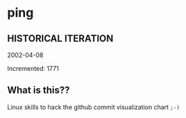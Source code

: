 # ping

## HISTORICAL ITERATION
2002-04-08

Incremented: 1771

## What is this?? 
Linux skills to hack the github commit visualization chart `;-)`
